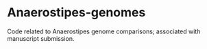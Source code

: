 # Anaerostipes-genomes
Code related to Anaerostipes genome comparisons; associated with manuscript submission.
